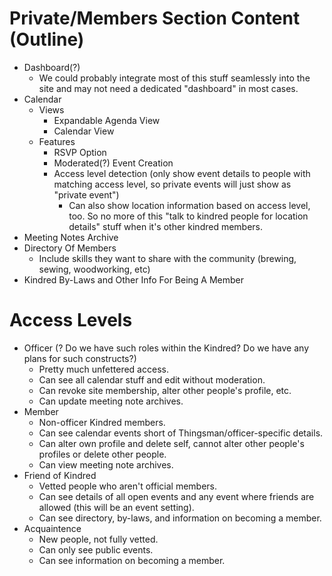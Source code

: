 # Private/Members Section Content (Outline)

* Dashboard(?)
  * We could probably integrate most of this stuff seamlessly into the site and may not need a dedicated "dashboard" in most cases.
* Calendar
  * Views
    * Expandable Agenda View
    * Calendar View
  * Features
    * RSVP Option
    * Moderated(?) Event Creation
    * Access level detection (only show event details to people with matching access level, so private events will just show as "private event")
      * Can also show location information based on access level, too. So no more of this "talk to kindred people for location details" stuff when it's other kindred members.
* Meeting Notes Archive
* Directory Of Members
  * Include skills they want to share with the community (brewing, sewing, woodworking, etc)
* Kindred By-Laws and Other Info For Being A Member
  
  
# Access Levels

* Officer (? Do we have such roles within the Kindred? Do we have any plans for such constructs?)
  * Pretty much unfettered access. 
  * Can see all calendar stuff and edit without moderation. 
  * Can revoke site membership, alter other people's profile, etc. 
  * Can update meeting note archives.
* Member
  * Non-officer Kindred members. 
  * Can see calendar events short of Thingsman/officer-specific details. 
  * Can alter own profile and delete self, cannot alter other people's profiles or delete other people. 
  * Can view meeting note archives.
* Friend of Kindred
  * Vetted people who aren't official members. 
  * Can see details of all open events and any event where friends are allowed (this will be an event setting). 
  * Can see directory, by-laws, and information on becoming a member.
* Acquaintence
  * New people, not fully vetted.
  * Can only see public events.
  * Can see information on becoming a member.
